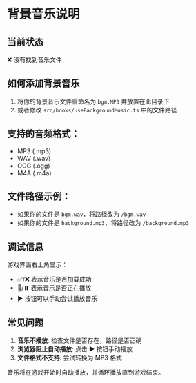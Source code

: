 # 背景音乐说明

## 当前状态

❌ 没有找到音乐文件

## 如何添加背景音乐

1. 将你的背景音乐文件重命名为 `bgm.MP3` 并放置在此目录下
2. 或者修改 `src/hooks/useBackgroundMusic.ts` 中的文件路径

## 支持的音频格式：

- MP3 (.mp3)
- WAV (.wav)
- OGG (.ogg)
- M4A (.m4a)

## 文件路径示例：

- 如果你的文件是 `bgm.wav`，将路径改为 `/bgm.wav`
- 如果你的文件是 `background.mp3`，将路径改为 `/background.mp3`

## 调试信息

游戏界面右上角显示：

- ✅/❌ 表示音乐是否加载成功
- 🎵/⏸️ 表示音乐是否正在播放
- ▶️ 按钮可以手动尝试播放音乐

## 常见问题

1. **音乐不播放**: 检查文件是否存在，路径是否正确
2. **浏览器阻止自动播放**: 点击 ▶️ 按钮手动播放
3. **文件格式不支持**: 尝试转换为 MP3 格式

音乐将在游戏开始时自动播放，并循环播放直到游戏结束。
